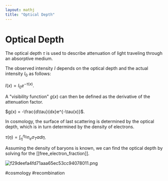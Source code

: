 ```yaml
---
layout: mathj
title: "Optical Depth"
---
```


# Optical Depth
The optical depth $\tau$ is used to describe attenuation of light traveling through an absorptive medium.

The observed intensity $I$ depends on the optical depth and the actual intensity $I_0$ as follows:

$I(x)=I_0e^{-\tau(x)}$.

A "visibility function" $g(x)$ can then be defined as the derivative of the attenuation factor.

$g(x) = -\frac{d\tau}{dx}e^{-\tau(x)}$.


In cosmology, the surface of last scattering is determined by the optical depth, which is in turn determined by the density of electrons.

$\tau(\eta) = \int_\eta^{\eta_0}n_e \sigma_T a d\eta$.

Assuming the density of baryons is known, we can find the optical depth by solving for the [[free_electron_fraction]].

![f29deefa4fd71aaa65ec53cc94078011.png](f29deefa4fd71aaa65ec53cc94078011.png)






#cosmology #recombination

